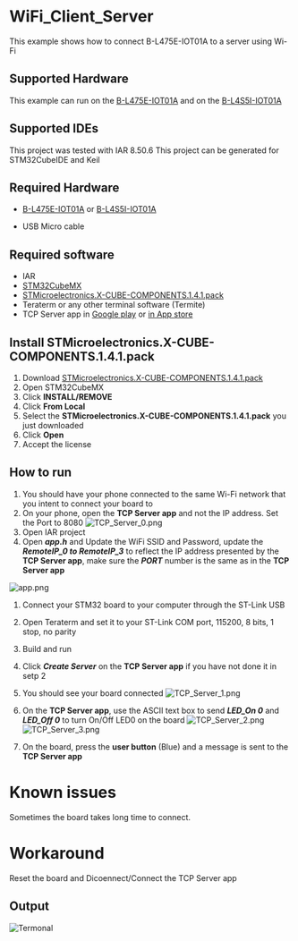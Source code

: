 # WiFi_Client_Server
This example shows how to connect B-L475E-IOT01A to a server using Wi-Fi

## Supported Hardware
This example can run on the [B-L475E-IOT01A](https://www.st.com/content/st_com/en/products/evaluation-tools/product-evaluation-tools/mcu-mpu-eval-tools/stm32-mcu-mpu-eval-tools/stm32-discovery-kits/b-l475e-iot01a.html) and on the [B-L4S5I-IOT01A](https://www.st.com/content/st_com/en/products/evaluation-tools/product-evaluation-tools/mcu-mpu-eval-tools/stm32-mcu-mpu-eval-tools/stm32-discovery-kits/b-l4s5i-iot01a.html)

## Supported IDEs
This project was tested with IAR 8.50.6
This project can be generated for STM32CubeIDE and Keil

## Required Hardware
* [B-L475E-IOT01A](https://www.st.com/content/st_com/en/products/evaluation-tools/product-evaluation-tools/mcu-mpu-eval-tools/stm32-mcu-mpu-eval-tools/stm32-discovery-kits/b-l475e-iot01a.html) or [B-L4S5I-IOT01A](https://www.st.com/content/st_com/en/products/evaluation-tools/product-evaluation-tools/mcu-mpu-eval-tools/stm32-mcu-mpu-eval-tools/stm32-discovery-kits/b-l4s5i-iot01a.html)

* USB Micro cable

## Required software
* IAR
* [STM32CubeMX](www.st.com/STM32CubeMX)
* [STMicroelectronics.X-CUBE-COMPONENTS.1.4.1.pack](https://github.com/SlimJallouli/X-CUBE-COMPONENTS/blob/main/Pack/STMicroelectronics.X-CUBE-COMPONENTS.1.4.1.pack)
* Teraterm or any other terminal software (Termite)
* TCP Server app in [Google play](https://play.google.com/store/apps/details?id=com.mightyIT.gops.tcpserver&hl=en_US&gl=US) or [in App store](https://apps.apple.com/us/app/tcp-server/id1402550566)


## Install STMicroelectronics.X-CUBE-COMPONENTS.1.4.1.pack
1. Download [STMicroelectronics.X-CUBE-COMPONENTS.1.4.1.pack](https://github.com/SlimJallouli/X-CUBE-COMPONENTS/blob/main/Pack/STMicroelectronics.X-CUBE-COMPONENTS.1.4.1.pack)
1. Open STM32CubeMX
1. Click **INSTALL/REMOVE**
1. Click **From Local**
1. Select the **STMicroelectronics.X-CUBE-COMPONENTS.1.4.1.pack** you just downloaded
1. Click **Open**
1. Accept the license

## How to run
1. You should have your phone connected to the same Wi-Fi network that you intent to connect your board to
1. On your phone, open the **TCP Server app** and not the IP address. Set the Port to 8080 ![TCP_Server_0.png](media/TCP_Server_0.png)
1. Open IAR project
1. Open ***app.h*** and Update the WiFi SSID and Password, update the ***RemoteIP_0 to RemoteIP_3*** to reflect the IP address presented by the **TCP Server app**, make sure the ***PORT*** number is the same as in the **TCP Server app** 

![app.png](media/app.png)
1. Connect your STM32 board to your computer through the ST-Link USB
1. Open Teraterm and set it to your ST-Link COM port, 115200, 8 bits, 1 stop, no parity

1. Build and run
1. Click ***Create Server*** on the **TCP Server app** if you have not done it in setp 2
1. You should see your board connected ![TCP_Server_1.png](media/TCP_Server_1.png)
1. On the **TCP Server app**, use the ASCII text box to send ***LED_On 0*** and  ***LED_Off 0*** to turn On/Off LED0 on the board ![TCP_Server_2.png](media/TCP_Server_2.png) ![TCP_Server_3.png](media/TCP_Server_3.png)
1. On the board, press the **user button** (Blue) and a message is sent to the **TCP Server app**


# Known issues
Sometimes the board takes long time to connect.

# Workaround
Reset the board and Dicoennect/Connect the TCP Server app

## Output
![Termonal](media/Terminal.png)